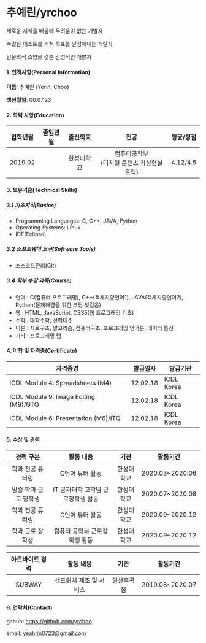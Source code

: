 # 추예린/yrchoo

새로운 지식을 배움에 두려움이 없는 개발자

수많은 테스트를 거쳐 목표를 달성해내는 개발자

인문학적 소양을 갖춘 감성적인 개발자

#### 1. 인적사항(Personal Information)

__이름__: 추예린 (Yerin, Choo)

__생년월일__: 00.07.23

#### 2. 학력 사항(Education)

| 입학년월 | 졸업년월 |  출신학교  |                      전공                       | 평균/평점 |
| :------: | :------: | :--------: | :---------------------------------------------: | :-------: |
| 2019.02  |          | 한성대학교 | 컴퓨터공학부<br />(디지털 콘텐츠 가상현실 트랙) | 4.12/4.5  |

#### 3.  보유기술(Technical Skills)

##### 3.1 기초지식(Basics)

- Programming Languages: C, C++, JAVA, Python
- Operating Systems: Linux
- IDE(Eclipse)

##### 3.2 소프트웨어 도구(Software Tools)

- 소스코드관리(Git)

##### 3.4 학부 수강 과목(Course)

- 언어 : C(컴퓨터 프로그래밍), C++(객체지향언어1), JAVA(객체지향언어2), Python(문제해결을 위한 코딩 첫걸음)
- 웹 : HTML, JavaScript, CSS5(웹 프로그래밍 기초)
- 수학 : 대학수학, 선형대수
- 이론 : 자료구조, 알고리즘, 컴퓨터구조, 프로그래밍 언어론, 데이터 통신
- 기타 : 프로그래밍 랩

#### 4. 어학 및 자격증(Certificate)

| 자격증명                              | 발급일자 | 발급기관   |
| ------------------------------------- | -------- | ---------- |
| ICDL Module 4: Spreadsheets (M4)      | 12.02.18 | ICDL Korea |
| ICDL Module 9: Image Editing (M9)/GTQ | 12.02.18 | ICDL Korea |
| ICDL Module 6: Presentation (M6)/ITQ  | 12.02.18 | ICDL Korea |

#### 5. 수상 및 경력

|       경력 구분       |             활동 내용              |    기관    |    활동기간     |
| :-------------------: | :--------------------------------: | :--------: | :-------------: |
|   학과 전공 튜터링    |          C언어 튜터 활동           | 한성대학교 | 2020.03~2020.06 |
| 방중 학과 근로 장학생 | IT 공과대학 교학팀 근로장학생 활동 | 한성대학교 | 2020.07~2020.08 |
|   학과 전공 튜터링    |          C언어 튜터 활동           | 한성대학교 | 2020.09~2020.12 |
|   학과 근로 장학생    |   컴퓨터 공학부 근로장학생 활동    | 한성대학교 | 2020.09~2020.12 |

| 아르바이트 경력 |        활동 내용        |    기관    |    활동기간     |
| :-------------: | :---------------------: | :--------: | :-------------: |
|     SUBWAY      | 샌드위치 제조 및 서비스 | 일산후곡점 | 2019.08~2020.07 |

#### 6. 연락처(Contact)

github: https://github.com/yrchoo

email: yeahrin0723@gmail.com